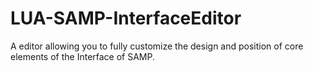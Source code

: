 # LUA-SAMP-InterfaceEditor
A editor allowing you to fully customize the design and position of core elements of the Interface of SAMP.
